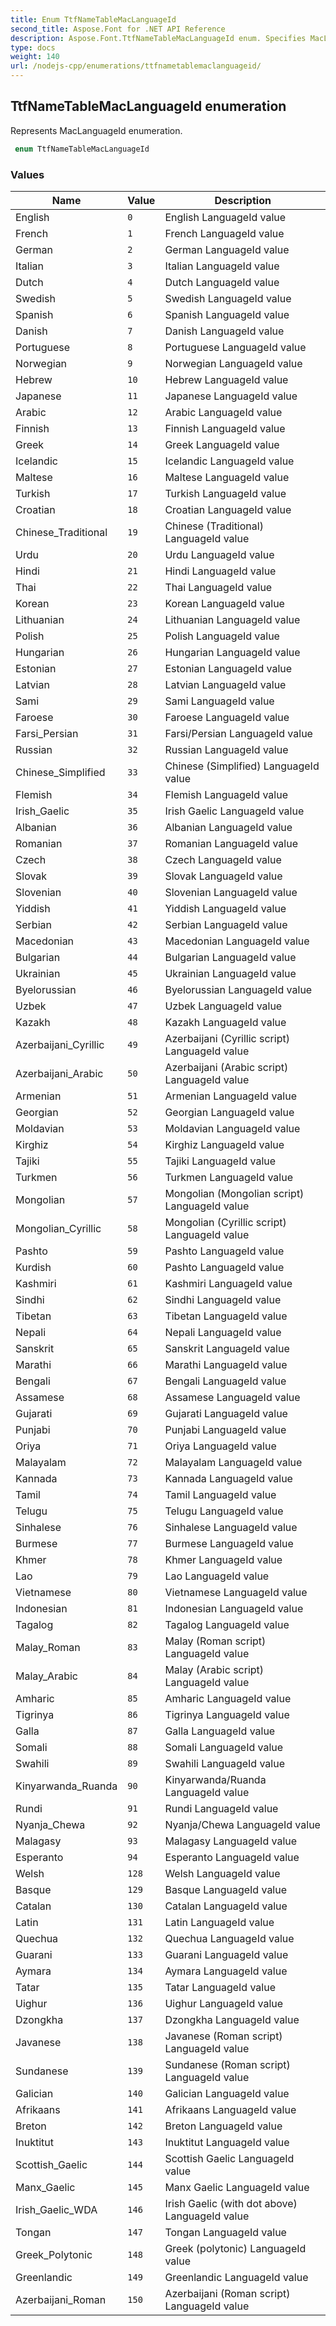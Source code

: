 ```yaml
---
title: Enum TtfNameTableMacLanguageId
second_title: Aspose.Font for .NET API Reference
description: Aspose.Font.TtfNameTableMacLanguageId enum. Specifies MacLanguageId
type: docs
weight: 140
url: /nodejs-cpp/enumerations/ttfnametablemaclanguageid/
---
```

## TtfNameTableMacLanguageId enumeration

Represents MacLanguageId enumeration.

```csharp
 enum TtfNameTableMacLanguageId
```

### Values

| Name | Value | Description |
| --- | --- | --- |
| English | `0` | English LanguageId value
| French | `1` | French LanguageId value
| German | `2` | German LanguageId value
| Italian | `3` | Italian LanguageId value
| Dutch | `4` | Dutch LanguageId value
| Swedish | `5` | Swedish LanguageId value
| Spanish | `6` | Spanish LanguageId value
| Danish | `7` | Danish LanguageId value
| Portuguese | `8` | Portuguese LanguageId value
| Norwegian | `9` | Norwegian LanguageId value
| Hebrew | `10` | Hebrew LanguageId value
| Japanese | `11` | Japanese LanguageId value
| Arabic | `12` | Arabic LanguageId value
| Finnish | `13` | Finnish LanguageId value
| Greek | `14` | Greek LanguageId value
| Icelandic | `15` | Icelandic LanguageId value
| Maltese | `16` | Maltese LanguageId value
| Turkish | `17` | Turkish LanguageId value
| Croatian | `18` | Croatian LanguageId value
| Chinese_Traditional | `19` | Chinese (Traditional) LanguageId value
| Urdu | `20` | Urdu LanguageId value
| Hindi | `21` | Hindi LanguageId value
| Thai | `22` | Thai LanguageId value
| Korean | `23` | Korean LanguageId value
| Lithuanian | `24` | Lithuanian LanguageId value
| Polish | `25` | Polish LanguageId value
| Hungarian | `26` | Hungarian LanguageId value
| Estonian | `27` | Estonian LanguageId value
| Latvian | `28` | Latvian LanguageId value
| Sami | `29` | Sami LanguageId value
| Faroese | `30` | Faroese LanguageId value
| Farsi_Persian | `31` | Farsi/Persian LanguageId value
| Russian | `32` | Russian LanguageId value
| Chinese_Simplified | `33` | Chinese (Simplified) LanguageId value
| Flemish | `34` | Flemish LanguageId value
| Irish_Gaelic | `35` | Irish Gaelic LanguageId value
| Albanian | `36` | Albanian LanguageId value
| Romanian | `37` | Romanian LanguageId value
| Czech | `38` | Czech LanguageId value
| Slovak | `39` | Slovak LanguageId value
| Slovenian | `40` | Slovenian LanguageId value
| Yiddish | `41` | Yiddish LanguageId value
| Serbian | `42` | Serbian LanguageId value
| Macedonian | `43` | Macedonian LanguageId value
| Bulgarian | `44` | Bulgarian LanguageId value
| Ukrainian | `45` | Ukrainian LanguageId value
| Byelorussian | `46` | Byelorussian LanguageId value
| Uzbek | `47` | Uzbek LanguageId value
| Kazakh | `48` | Kazakh LanguageId value
| Azerbaijani_Cyrillic | `49` | Azerbaijani (Cyrillic script) LanguageId value
| Azerbaijani_Arabic | `50` | Azerbaijani (Arabic script) LanguageId value
| Armenian | `51` | Armenian LanguageId value
| Georgian | `52` | Georgian LanguageId value
| Moldavian | `53` | Moldavian LanguageId value
| Kirghiz | `54` | Kirghiz LanguageId value
| Tajiki | `55` | Tajiki LanguageId value
| Turkmen | `56` | Turkmen LanguageId value
| Mongolian | `57` | Mongolian (Mongolian script) LanguageId value
| Mongolian_Cyrillic | `58` | Mongolian (Cyrillic script) LanguageId value
| Pashto | `59` | Pashto LanguageId value
| Kurdish | `60` | Pashto LanguageId value
| Kashmiri | `61` | Kashmiri LanguageId value
| Sindhi | `62` | Sindhi LanguageId value
| Tibetan | `63` | Tibetan LanguageId value
| Nepali | `64` | Nepali LanguageId value
| Sanskrit | `65` | Sanskrit LanguageId value
| Marathi | `66` | Marathi LanguageId value
| Bengali | `67` | Bengali LanguageId value
| Assamese | `68` | Assamese LanguageId value
| Gujarati | `69` | Gujarati LanguageId value
| Punjabi | `70` | Punjabi LanguageId value
| Oriya | `71` | Oriya LanguageId value
| Malayalam | `72` | Malayalam LanguageId value
| Kannada | `73` | Kannada LanguageId value
| Tamil | `74` | Tamil LanguageId value
| Telugu | `75` | Telugu LanguageId value
| Sinhalese | `76` | Sinhalese LanguageId value
| Burmese | `77` | Burmese LanguageId value
| Khmer | `78` | Khmer LanguageId value
| Lao | `79` | Lao LanguageId value
| Vietnamese | `80` | Vietnamese LanguageId value
| Indonesian | `81` | Indonesian LanguageId value
| Tagalog | `82` | Tagalog LanguageId value
| Malay_Roman | `83` | Malay (Roman script) LanguageId value
| Malay_Arabic | `84` | Malay (Arabic script) LanguageId value
| Amharic | `85` | Amharic LanguageId value
| Tigrinya | `86` | Tigrinya LanguageId value
| Galla | `87` | Galla LanguageId value
| Somali | `88` | Somali LanguageId value
| Swahili | `89` | Swahili LanguageId value
| Kinyarwanda_Ruanda | `90` | Kinyarwanda/Ruanda LanguageId value
| Rundi | `91` | Rundi LanguageId value
| Nyanja_Chewa | `92` | Nyanja/Chewa LanguageId value
| Malagasy | `93` | Malagasy LanguageId value
| Esperanto | `94` | Esperanto LanguageId value
| Welsh | `128` | Welsh LanguageId value
| Basque | `129` | Basque LanguageId value
| Catalan | `130` | Catalan LanguageId value
| Latin | `131` | Latin LanguageId value
| Quechua | `132` | Quechua LanguageId value
| Guarani | `133` | Guarani LanguageId value
| Aymara | `134` | Aymara LanguageId value
| Tatar | `135` | Tatar LanguageId value
| Uighur | `136` | Uighur LanguageId value
| Dzongkha | `137` | Dzongkha LanguageId value
| Javanese | `138` | Javanese (Roman script) LanguageId value
| Sundanese | `139` | Sundanese (Roman script) LanguageId value
| Galician | `140` | Galician LanguageId value
| Afrikaans | `141` | Afrikaans LanguageId value
| Breton | `142` | Breton LanguageId value
| Inuktitut | `143` | Inuktitut LanguageId value
| Scottish_Gaelic | `144` | Scottish Gaelic LanguageId value
| Manx_Gaelic | `145` | Manx Gaelic LanguageId value
| Irish_Gaelic_WDA | `146` | Irish Gaelic (with dot above) LanguageId value
| Tongan | `147` | Tongan LanguageId value
| Greek_Polytonic | `148` | Greek (polytonic) LanguageId value
| Greenlandic | `149` | Greenlandic LanguageId value
| Azerbaijani_Roman | `150` | Azerbaijani (Roman script) LanguageId value
